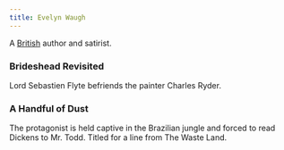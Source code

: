 ```yaml
---
title: Evelyn Waugh
---
```


A [British](../index.html) author and satirist.

### Brideshead Revisited

Lord Sebastien Flyte befriends the painter Charles Ryder.

### A Handful of Dust

The protagonist is held captive in the Brazilian jungle and forced to read Dickens to Mr. Todd. Titled for a line from The Waste Land.

